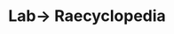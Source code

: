 ---
tags: raecyclopedia
layout: raecyclopedia.njk
title: Lab→ Raecyclopedia
intro: A catalog of everything I've looked up about electronics since January 1, 2021.
pagename: Electronics
entries:
  - date: 2021-01-16
    question: What does <i>ASIC</i> stand for?
    answer: Application-specific integrated circuit
    sources:
      - https://en.wikipedia.org/wiki/Application-specific_integrated_circuit
  - date: 2021-01-25
    question: How much is the cheapest Saleae logic analyzer?
    answer: $400
    sources:
      - https://www.saleae.com/

---